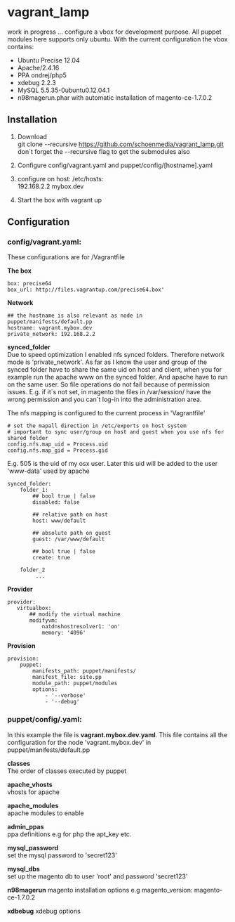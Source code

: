 # vagrant_lamp
work in progress … configure a vbox for development purpose. All puppet modules here supports only ubuntu.
With the current configuration the vbox contains:  
- Ubuntu Precise 12.04
- Apache/2.4.16
- PPA ondrej/php5
- xdebug 2.2.3
- MySQL 5.5.35-0ubuntu0.12.04.1
- n98magerun.phar with automatic installation of magento-ce-1.7.0.2

## Installation
1. Download  
git clone --recursive https://github.com/schoenmedia/vagrant_lamp.git  
don´t forget the --recursive flag to get the submodules also

2. Configure config/vagrant.yaml and puppet/config/[hostname].yaml

3. configure on host: /etc/hosts:  
192.168.2.2 mybox.dev

4. Start the box with vagrant up



## Configuration
### config/vagrant.yaml:
These configurations are for /Vagrantfile

**The box**  

    box: precise64  
    box_url: http://files.vagrantup.com/precise64.box'


**Network**  

    ## the hostname is also relevant as node in puppet/manifests/default.pp
    hostname: vagrant.mybox.dev  
    private_network: 192.168.2.2

**synced_folder**  
Due to speed optimization I enabled nfs synced folders. Therefore network mode is 'private_network'. As far as I know the user and group of the synced folder have to share the same uid on host and client, when you for example run the apache www on the synced folder. And apache have to run on the same user. So file operations do not fail because of permission issues. E.g. if it´s not set, in magento the files in /var/session/ have the wrong permission and you can´t log-in into the administration area.

 The nfs mapping is configured to the current process in 'Vagrantfile'

    # set the mapall direction in /etc/exports on host system
    # important to sync user/group on host and guest when you use nfs for  shared folder
    config.nfs.map_uid = Process.uid
    config.nfs.map_gid = Process.gid

E.g. 505 is the uid of my osx user. Later this uid will be added to the user 'www-data' used by apache


    synced_folder:
        folder_1:
            ## bool true | false
            disabled: false

            ## relative path on host
            host: www/default

            ## absolute path on guest
            guest: /var/www/default

            ## bool true | false
            create: true

        folder_2
             ...

**Provider**

    provider:
       virtualbox:
           ## modify the virtual machine
           modifyvm:
               natdnshostresolver1: 'on'
               memory: '4096'

**Provision**

    provision:
        puppet:
            manifests_path: puppet/manifests/
            manifest_file: site.pp
            module_path: puppet/modules
            options:
                - '--verbose'
                - '--debug'


### puppet/config/<hostname>.yaml:
In this example the file is **vagrant.mybox.dev.yaml**. This file contains all the configuration for the node 'vagrant.mybox.dev' in puppet/manifests/default.pp

**classes**  
The order of classes executed by puppet

**apache_vhosts**  
vhosts for apache

**apache_modules**  
apache modules to enable


**admin_ppas**  
ppa definitions e.g for php the apt_key etc.

**mysql_password**  
set the mysql password to 'secret123'

**mysql_dbs**  
set up the magento db to user 'root' and password 'secret123'

**n98magerun**
magento installation options e.g magento_version: magento-ce-1.7.0.2

**xdbebug**
xdebug options
